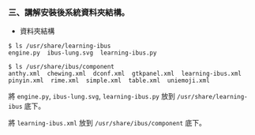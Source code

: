 ### 三、講解安裝後系統資料夾結構。

* 資料夾結構

```
$ ls /usr/share/learning-ibus
engine.py  ibus-lung.svg  learning-ibus.py
```

```
$ ls /usr/share/ibus/component
anthy.xml  chewing.xml  dconf.xml  gtkpanel.xml  learning-ibus.xml  pinyin.xml  rime.xml  simple.xml  table.xml  uniemoji.xml
```

將 ```engine.py```, ```ibus-lung.svg```, ```learning-ibus.py``` 放到 ```/usr/share/learning-ibus``` 底下。

將 ```learning-ibus.xml``` 放到 ```/usr/share/ibus/component``` 底下。
